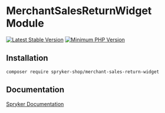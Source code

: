 # MerchantSalesReturnWidget Module
[![Latest Stable Version](https://poser.pugx.org/spryker-shop/merchant-sales-return-widget/v/stable.svg)](https://packagist.org/packages/spryker-shop/merchant-sales-return-widget)
[![Minimum PHP Version](https://img.shields.io/badge/php-%3E%3D%208.1-8892BF.svg)](https://php.net/)

## Installation

```
composer require spryker-shop/merchant-sales-return-widget
```

## Documentation

[Spryker Documentation](https://docs.spryker.com)
